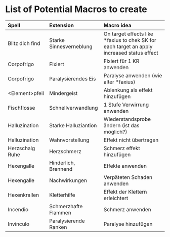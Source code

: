 # List of Potential Macros to create

| Spell            | Extension               | Macro idea                                                                                 |
|:-----------------|:------------------------|:-------------------------------------------------------------------------------------------|
| Blitz dich find  | Starke Sinnesverneblung | On target effects like *faxius to chek SK for each target an apply increased status effect |
| Corpofrigo       | Fixiert                 | Fixiert für 1 KR anwenden                                                                  |
| Corpofrigo       | Paralysierendes Eis     | Paralyse anwenden (wie alter *faxius)                                                      |
| \<Element\>pfeil | Mindergeist             | Ablenkung als effekt hinzufügen                                                            |
| Fischflosse      | Schnellverwandlung      | 1 Stufe Verwirrung anwenden                                                                |
| Halluzination    | Starke Halluziantion    | Wiederstandsprobe ändern (ist das möglich?)                                                |
| Halluzination    | Wahnvorstellung         | Effekt nicht übertragen                                                                    |
| Herzschalg Ruhe  | Herzschmerz             | Schmerz effekt hinzufügen                                                                  |
| Hexengalle       | Hinderlich, Brennend    | Effekte anwenden                                                                           |
| Hexengalle       | Nachwirkungen           | Verpäteten Schaden anwenden                                                                |
| Hexenkrallen     | Kletterhilfe            | Effekt der Klettern erleichtert                                                            |
| Incendio         | Schmerzhafte Flammen    | Schmerz anwenden                                                                           |
| Invinculo        | Paralysierende Ranken   | Paralyse hinzufügen                                                                        |
